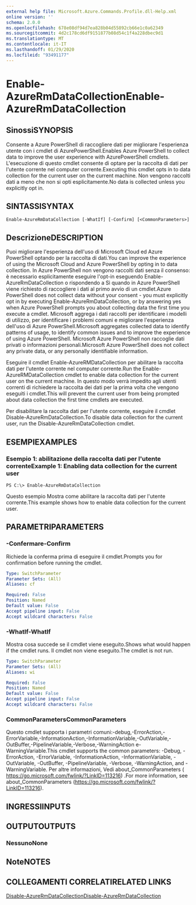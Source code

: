 ```yaml
---
external help file: Microsoft.Azure.Commands.Profile.dll-Help.xml
online version: ''
schema: 2.0.0
ms.openlocfilehash: 678e08df94d7ea828b04d55892cb66e1c0a62349
ms.sourcegitcommit: 4d2c178cd6df9151877b08d54c1f4a228dbec9d1
ms.translationtype: MT
ms.contentlocale: it-IT
ms.lasthandoff: 01/29/2020
ms.locfileid: "93491177"
---
```

# <span data-ttu-id="eab4e-101">Enable-AzureRmDataCollection</span><span class="sxs-lookup"><span data-stu-id="eab4e-101">Enable-AzureRmDataCollection</span></span>

## <span data-ttu-id="eab4e-102">Sinossi</span><span class="sxs-lookup"><span data-stu-id="eab4e-102">SYNOPSIS</span></span>
<span data-ttu-id="eab4e-103">Consente a Azure PowerShell di raccogliere dati per migliorare l'esperienza utente con i cmdlet di AzurePowerShell.</span><span class="sxs-lookup"><span data-stu-id="eab4e-103">Enables Azure PowerShell to collect data to improve the user experience with AzurePowerShell cmdlets.</span></span>
<span data-ttu-id="eab4e-104">L'esecuzione di questo cmdlet consente di optare per la raccolta di dati per l'utente corrente nel computer corrente.</span><span class="sxs-lookup"><span data-stu-id="eab4e-104">Executing this cmdlet opts in to data collection for the current user on the current machine.</span></span>
<span data-ttu-id="eab4e-105">Non vengono raccolti dati a meno che non si opti esplicitamente.</span><span class="sxs-lookup"><span data-stu-id="eab4e-105">No data is collected unless you explicitly opt in.</span></span>

## <span data-ttu-id="eab4e-106">SINTASSI</span><span class="sxs-lookup"><span data-stu-id="eab4e-106">SYNTAX</span></span>

```
Enable-AzureRmDataCollection [-WhatIf] [-Confirm] [<CommonParameters>]
```

## <span data-ttu-id="eab4e-107">Descrizione</span><span class="sxs-lookup"><span data-stu-id="eab4e-107">DESCRIPTION</span></span>
<span data-ttu-id="eab4e-108">Puoi migliorare l'esperienza dell'uso di Microsoft Cloud ed Azure PowerShell optando per la raccolta di dati.</span><span class="sxs-lookup"><span data-stu-id="eab4e-108">You can improve the experience of using the Microsoft Cloud and Azure PowerShell by opting in to data collection.</span></span>
<span data-ttu-id="eab4e-109">In Azure PowerShell non vengono raccolti dati senza il consenso: è necessario esplicitamente eseguire l'opt-in eseguendo Enable-AzureRmDataCollection o rispondendo a Sì quando in Azure PowerShell viene richiesto di raccogliere i dati al primo avvio di un cmdlet.</span><span class="sxs-lookup"><span data-stu-id="eab4e-109">Azure PowerShell does not collect data without your consent - you must explicitly opt in by executing Enable-AzureRmDataCollection, or by answering yes when Azure PowerShell prompts you about collecting data the first time you execute a cmdlet.</span></span>
<span data-ttu-id="eab4e-110">Microsoft aggrega i dati raccolti per identificare i modelli di utilizzo, per identificare i problemi comuni e migliorare l'esperienza dell'uso di Azure PowerShell.</span><span class="sxs-lookup"><span data-stu-id="eab4e-110">Microsoft aggregates collected data to identify patterns of usage, to identify common issues and to improve the experience of using Azure PowerShell.</span></span>
<span data-ttu-id="eab4e-111">Microsoft Azure PowerShell non raccoglie dati privati o informazioni personali.</span><span class="sxs-lookup"><span data-stu-id="eab4e-111">Microsoft Azure PowerShell does not collect any private data, or any personally identifiable information.</span></span>

<span data-ttu-id="eab4e-112">Eseguire il cmdlet Enable-AzureRMDataCollection per abilitare la raccolta dati per l'utente corrente nel computer corrente.</span><span class="sxs-lookup"><span data-stu-id="eab4e-112">Run the Enable-AzureRMDataCollection cmdlet to enable data collection for the current user on the current machine.</span></span>
<span data-ttu-id="eab4e-113">In questo modo verrà impedito agli utenti correnti di richiedere la raccolta dei dati per la prima volta che vengono eseguiti i cmdlet.</span><span class="sxs-lookup"><span data-stu-id="eab4e-113">This will prevent the current user from being prompted about data collection the first time cmdlets are executed.</span></span>

<span data-ttu-id="eab4e-114">Per disabilitare la raccolta dati per l'utente corrente, eseguire il cmdlet Disable-AzureRmDataCollection.</span><span class="sxs-lookup"><span data-stu-id="eab4e-114">To disable data collection for the current user, run the Disable-AzureRmDataCollection cmdlet.</span></span>

## <span data-ttu-id="eab4e-115">ESEMPI</span><span class="sxs-lookup"><span data-stu-id="eab4e-115">EXAMPLES</span></span>

### <span data-ttu-id="eab4e-116">Esempio 1: abilitazione della raccolta dati per l'utente corrente</span><span class="sxs-lookup"><span data-stu-id="eab4e-116">Example 1: Enabling data collection for the current user</span></span>
```
PS C:\> Enable-AzureRmDataCollection
```

<span data-ttu-id="eab4e-117">Questo esempio Mostra come abilitare la raccolta dati per l'utente corrente.</span><span class="sxs-lookup"><span data-stu-id="eab4e-117">This example shows how to enable data collection for the current user.</span></span>

## <span data-ttu-id="eab4e-118">PARAMETRI</span><span class="sxs-lookup"><span data-stu-id="eab4e-118">PARAMETERS</span></span>

### <span data-ttu-id="eab4e-119">-Confermare</span><span class="sxs-lookup"><span data-stu-id="eab4e-119">-Confirm</span></span>
<span data-ttu-id="eab4e-120">Richiede la conferma prima di eseguire il cmdlet.</span><span class="sxs-lookup"><span data-stu-id="eab4e-120">Prompts you for confirmation before running the cmdlet.</span></span>

```yaml
Type: SwitchParameter
Parameter Sets: (All)
Aliases: cf

Required: False
Position: Named
Default value: False
Accept pipeline input: False
Accept wildcard characters: False
```

### <span data-ttu-id="eab4e-121">-WhatIf</span><span class="sxs-lookup"><span data-stu-id="eab4e-121">-WhatIf</span></span>
<span data-ttu-id="eab4e-122">Mostra cosa succede se il cmdlet viene eseguito.</span><span class="sxs-lookup"><span data-stu-id="eab4e-122">Shows what would happen if the cmdlet runs.</span></span> <span data-ttu-id="eab4e-123">Il cmdlet non viene eseguito.</span><span class="sxs-lookup"><span data-stu-id="eab4e-123">The cmdlet is not run.</span></span>

```yaml
Type: SwitchParameter
Parameter Sets: (All)
Aliases: wi

Required: False
Position: Named
Default value: False
Accept pipeline input: False
Accept wildcard characters: False
```

### <span data-ttu-id="eab4e-124">CommonParameters</span><span class="sxs-lookup"><span data-stu-id="eab4e-124">CommonParameters</span></span>
<span data-ttu-id="eab4e-125">Questo cmdlet supporta i parametri comuni:-debug,-ErrorAction,-ErrorVariable,-InformationAction,-InformationVariable,-OutVariable,-OutBuffer,-PipelineVariable,-Verbose,-WarningAction e-WarningVariable.</span><span class="sxs-lookup"><span data-stu-id="eab4e-125">This cmdlet supports the common parameters: -Debug, -ErrorAction, -ErrorVariable, -InformationAction, -InformationVariable, -OutVariable, -OutBuffer, -PipelineVariable, -Verbose, -WarningAction, and -WarningVariable.</span></span> <span data-ttu-id="eab4e-126">Per altre informazioni, Vedi about_CommonParameters ( https://go.microsoft.com/fwlink/?LinkID=113216) .</span><span class="sxs-lookup"><span data-stu-id="eab4e-126">For more information, see about_CommonParameters (https://go.microsoft.com/fwlink/?LinkID=113216).</span></span>

## <span data-ttu-id="eab4e-127">INGRESSI</span><span class="sxs-lookup"><span data-stu-id="eab4e-127">INPUTS</span></span>

## <span data-ttu-id="eab4e-128">OUTPUT</span><span class="sxs-lookup"><span data-stu-id="eab4e-128">OUTPUTS</span></span>

### <span data-ttu-id="eab4e-129">Nessuno</span><span class="sxs-lookup"><span data-stu-id="eab4e-129">None</span></span>

## <span data-ttu-id="eab4e-130">Note</span><span class="sxs-lookup"><span data-stu-id="eab4e-130">NOTES</span></span>

## <span data-ttu-id="eab4e-131">COLLEGAMENTI CORRELATI</span><span class="sxs-lookup"><span data-stu-id="eab4e-131">RELATED LINKS</span></span>

[<span data-ttu-id="eab4e-132">Disable-AzureRmDataCollection</span><span class="sxs-lookup"><span data-stu-id="eab4e-132">Disable-AzureRmDataCollection</span></span>]()

